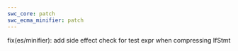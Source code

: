 ```yaml
---
swc_core: patch
swc_ecma_minifier: patch
---
```


fix(es/minifier): add side effect check for test expr when compressing IfStmt
